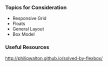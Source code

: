### Topics for Consideration

- Responsive Grid
- Floats
- General Layout
- Box Model

### Useful Resources
http://philipwalton.github.io/solved-by-flexbox/
